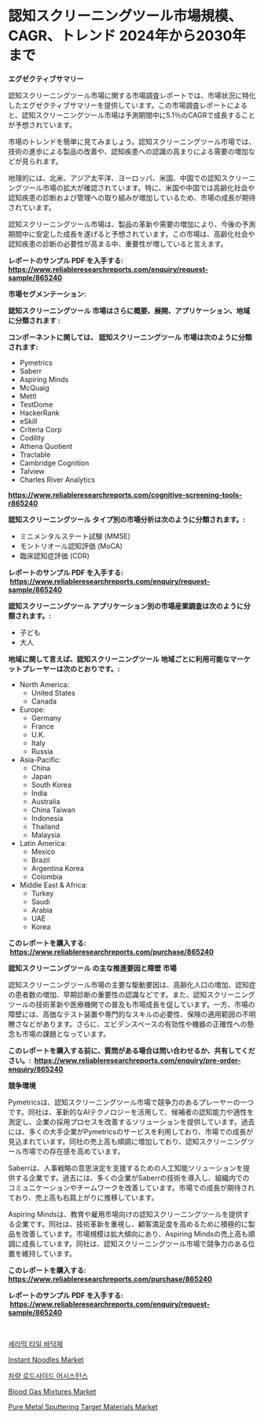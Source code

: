 <p><h1>認知スクリーニングツール市場規模、CAGR、トレンド 2024年から2030年まで</h1></p><p><strong>エグゼクティブサマリー</strong></p>
<p><p>認知スクリーニングツール市場に関する市場調査レポートでは、市場状況に特化したエグゼクティブサマリーを提供しています。この市場調査レポートによると、認知スクリーニングツール市場は予測期間中に5.1％のCAGRで成長することが予想されています。</p><p>市場のトレンドを簡単に見てみましょう。認知スクリーニングツール市場では、技術の進歩による製品の改善や、認知疾患への認識の高まりによる需要の増加などが見られます。</p><p>地理的には、北米、アジア太平洋、ヨーロッパ、米国、中国での認知スクリーニングツール市場の拡大が確認されています。特に、米国や中国では高齢化社会や認知疾患の診断および管理への取り組みが増加しているため、市場の成長が期待されています。</p><p>認知スクリーニングツール市場は、製品の革新や需要の増加により、今後の予測期間中に安定した成長を遂げると予想されています。この市場は、高齢化社会や認知疾患の診断の必要性が高まる中、重要性が増していると言えます。</p></p>
<p><strong>レポートのサンプル PDF を入手する: <a href="https://www.reliableresearchreports.com/enquiry/request-sample/865240">https://www.reliableresearchreports.com/enquiry/request-sample/865240</a></strong></p>
<p><strong>市場セグメンテーション:</strong></p>
<p><strong> 認知スクリーニングツール 市場はさらに概要、展開、アプリケーション、地域に分類されます :</strong></p>
<p><strong>コンポーネントに関しては、 認知スクリーニングツール 市場は次のように分類されます: &nbsp;</strong></p>
<p><ul><li>Pymetrics</li><li>Saberr</li><li>Aspiring Minds</li><li>McQuaig</li><li>Mettl</li><li>TestDome</li><li>HackerRank</li><li>eSkill</li><li>Criteria Corp</li><li>Codility</li><li>Athena Quotient</li><li>Tractable</li><li>Cambridge Cognition</li><li>Talview</li><li>Charles River Analytics</li></ul></p>
<p><strong><a href="https://www.reliableresearchreports.com/cognitive-screening-tools-r865240">https://www.reliableresearchreports.com/cognitive-screening-tools-r865240</a></strong></p>
<p><strong> 認知スクリーニングツール タイプ別の市場分析は次のように分類されます。:</strong></p>
<p><ul><li>ミニメンタルステート試験 (MMSE)</li><li>モントリオール認知評価 (MoCA)</li><li>臨床認知症評価 (CDR)</li></ul></p>
<p><strong>レポートのサンプル PDF を入手する: &nbsp;<a href="https://www.reliableresearchreports.com/enquiry/request-sample/865240">https://www.reliableresearchreports.com/enquiry/request-sample/865240</a></strong></p>
<p><strong> 認知スクリーニングツール アプリケーション別の市場産業調査は次のように分類されます。:</strong></p>
<p><ul><li>子ども</li><li>大人</li></ul></p>
<p><strong>地域に関して言えば、認知スクリーニングツール 地域ごとに利用可能なマーケットプレーヤーは次のとおりです。:</strong></p>
<p><ul>
    <li>
        North America:
        <ul>
            <li>United States</li>
            <li>Canada</li>
        </ul>
    </li>
    <li>
        Europe:
        <ul>
            <li>Germany</li>
            <li>France</li>
            <li>U.K.</li>
            <li>Italy</li>
            <li>Russia</li>
        </ul>
    </li>
    <li>
        Asia-Pacific:
        <ul>
            <li>China</li>
            <li>Japan</li>
            <li>South Korea</li>
            <li>India</li>
            <li>Australia</li>
            <li>China Taiwan</li>
            <li>Indonesia</li>
            <li>Thailand</li>
            <li>Malaysia</li>
        </ul>
    </li>
    <li>
        Latin America:
        <ul>
            <li>Mexico</li>
            <li>Brazil</li>
            <li>Argentina Korea</li>
            <li>Colombia</li>
        </ul>
    </li>
    <li>
        Middle East & Africa:
        <ul>
            <li>Turkey</li>
            <li>Saudi</li>
            <li>Arabia</li>
            <li>UAE</li>
            <li>Korea</li>
        </ul>
    </li>
    </ul></p>
<p><strong>このレポートを購入する: &nbsp;<a href="https://www.reliableresearchreports.com/purchase/865240">https://www.reliableresearchreports.com/purchase/865240</a></strong></p>
<p><strong>認知スクリーニングツール の主な推進要因と障壁 市場</strong></p>
<p><p>認知スクリーニングツール市場の主要な駆動要因は、高齢化人口の増加、認知症の患者数の増加、早期診断の重要性の認識などです。また、認知スクリーニングツールの技術革新や医療機関での普及も市場成長を促しています。一方、市場の障壁には、高価なテスト装置や専門的なスキルの必要性、保険の適用範囲の不明瞭さなどがあります。さらに、エビデンスベースの有効性や機器の正確性への懸念も市場の課題となっています。</p></p>
<p><strong>このレポートを購入する前に、質問がある場合は問い合わせるか、共有してください。:&nbsp; <a href="https://www.reliableresearchreports.com/enquiry/pre-order-enquiry/865240">https://www.reliableresearchreports.com/enquiry/pre-order-enquiry/865240</a></strong></p>
<p><strong>競争環境</strong></p>
<p><p>Pymetricsは、認知スクリーニングツール市場で競争力のあるプレーヤーの一つです。同社は、革新的なAIテクノロジーを活用して、候補者の認知能力や適性を測定し、企業の採用プロセスを改善するソリューションを提供しています。過去には、多くの大手企業がPymetricsのサービスを利用しており、市場での成長が見込まれています。同社の売上高も順調に増加しており、認知スクリーニングツール市場での存在感を高めています。</p><p>Saberrは、人事戦略の意思決定を支援するための人工知能ソリューションを提供する企業です。過去には、多くの企業がSaberrの技術を導入し、組織内でのコミュニケーションやチームワークを改善しています。市場での成長が期待されており、売上高も右肩上がりに推移しています。</p><p>Aspiring Mindsは、教育や雇用市場向けの認知スクリーニングツールを提供する企業です。同社は、技術革新を重視し、顧客満足度を高めるために積極的に製品を改善しています。市場規模は拡大傾向にあり、Aspiring Mindsの売上高も順調に成長しています。同社は、認知スクリーニングツール市場で競争力のある位置を維持しています。</p></p>
<p><strong>このレポートを購入する: &nbsp; <a href="https://www.reliableresearchreports.com/purchase/865240">https://www.reliableresearchreports.com/purchase/865240</a></strong></p>
<p><strong>レポートのサンプル PDF を入手する: &nbsp;<a href="https://www.reliableresearchreports.com/enquiry/request-sample/865240">https://www.reliableresearchreports.com/enquiry/request-sample/865240</a></strong><strong></strong></p>
<p>&nbsp;</p>
<p><p><a href="https://github.com/CorEmtymerich56566/Market-Research-Report-List-1/blob/main/636383317550.md">세라믹 타일 바닥재</a></p><p><a href="https://github.com/lubmix/Market-Research-Report-List-2/blob/main/instant-noodles-market.md">Instant Noodles Market</a></p><p><a href="https://github.com/GabrielBlanda5656/Market-Research-Report-List-1/blob/main/348951217549.md">차량 로드사이드 어시스턴스</a></p><p><a href="https://www.linkedin.com/pulse/blood-gas-mixtures-market-insights-players-forecast-till-lamwc?trackingId=G96FGM%2FOzKi5BcPv6O3TCw%3D%3D">Blood Gas Mixtures Market</a></p><p><a href="https://www.linkedin.com/pulse/pure-metal-sputtering-target-materials-market-size-2024-cq2ec?trackingId=j0nEm%2Fwx1fDHHqQmyzpnTA%3D%3D">Pure Metal Sputtering Target Materials Market</a></p></p>